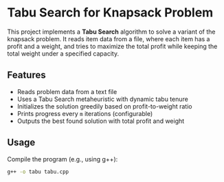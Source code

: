 # Tabu Search for Knapsack Problem

This project implements a **Tabu Search** algorithm to solve a variant of the knapsack problem. It reads item data from a file, where each item has a profit and a weight, and tries to maximize the total profit while keeping the total weight under a specified capacity.

## Features

- Reads problem data from a text file
- Uses a Tabu Search metaheuristic with dynamic tabu tenure
- Initializes the solution greedily based on profit-to-weight ratio
- Prints progress every `m` iterations (configurable)
- Outputs the best found solution with total profit and weight

## Usage

Compile the program (e.g., using g++):

```bash
g++ -o tabu tabu.cpp
